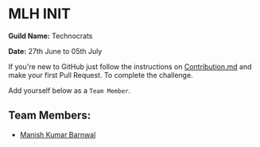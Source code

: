 # MLH INIT 

**Guild Name:** Technocrats

**Date:** 27th June to 05th July

If you're new to GitHub just follow the instructions on [Contribution.md](https://github.com/imanishbarnwal/mlh-init/blob/master/Contribution.md) and make your first Pull Request. To complete the challenge.

Add yourself below as a `Team Member`.

## Team Members:
- [Manish Kumar Barnwal](https://github.com/imanishbarnwal)
